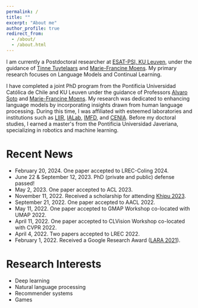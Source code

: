 ```yaml
---
permalink: /
title: ""
excerpt: "About me"
author_profile: true
redirect_from: 
  - /about/
  - /about.html
---
```


I am currently a Postdoctoral researcher at [ESAT-PSI, KU Leuven](https://www.esat.kuleuven.be/psi), under the guidance of [Tinne Tuytelaars](https://www.esat.kuleuven.be/psi/TT) and [Marie-Francine Moens](https://people.cs.kuleuven.be/~sien.moens/). My primary research focuses on Language Models and Continual Learning.

I have completed a joint PhD program from the Pontificia Universidad Católica de Chile and KU Leuven under the guidance of Professors [Alvaro Soto](https://asoto.ing.puc.cl/) and [Marie-Francine Moens](https://people.cs.kuleuven.be/~sien.moens/). My research was dedicated to enhancing language models by incorporating insights drawn from human language processing. During this time, I was affiliated with esteemed laboratories and institutions such as [LIIR](https://liir.cs.kuleuven.be/), [IALab](https://ialab.ing.puc.cl/), [IMFD](https://imfd.cl/en/), and [CENIA](https://www.cenia.cl/en/home/). Before my doctoral studies, I earned a master's from the Pontificia Universidad Javeriana, specializing in robotics and machine learning.

Recent News
======
* February 20, 2024. One paper accepted to LREC-Coling 2024.
* June 22 & September 12, 2023. PhD (private and public) defense passed!
* May 2, 2023. One paper accepted to ACL 2023.
* November 11, 2022. Received a scholarship for attending [Khipu 2023](https://khipu.ai/).
* September 21, 2022. One paper accepted to AACL 2022.
* May 11, 2022. One paper accepted to GMAP Workshop co-located with UMAP 2022.
* April 11, 2022. One paper accepted to CLVision Workshop co-located with CVPR 2022.
* April 4, 2022. Two papers accepted to LREC 2022.
* February 1, 2022. Received a Google Research Award ([LARA 2021](https://research.google/outreach/past-programs/latin-america-research-awards/)).

<!---
* August 25, 2021. One paper accepted to EMNLP 2021.
* May 19, 2021. Admitted to [Mexican NLP Summer School 2021](https://ampln.github.io/escuelaverano2021/).
* April 13, 2021. One paper accepted to BioNLP Workshop co-located with NAACL 2021.
* October 15, 2020. ELAP scholarship for intern at Western University.
* July 22, 2020. One paper accepted to RecSys 2020.
* June 30, 2020. Two papers accepted to WiNLP 2020 Workshop co-located with ACL 2020.
* February 11, 2020. One paper accepted to LREC 2020.
* August 12, 2019. Received a scholarship for attending [Khipu 2019](https://khipu.ai/).
* June 25, 2019. One paper accepted to RecSys 2019.
-->

Research Interests
======
* Deep learning
* Natural language processing
* Recommender systems
* Games
